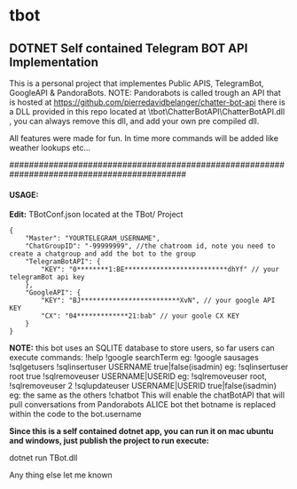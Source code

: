 # tbot
## DOTNET Self contained Telegram BOT API Implementation 

This is a personal project that implementes Public APIS, TelegramBot, GoogleAPI & PandoraBots.
NOTE: Pandorabots is called trough an API that is hosted at https://github.com/pierredavidbelanger/chatter-bot-api
there is a DLL provided in this repo located at \tbot\ChatterBotAPI\ChatterBotAPI.dll , you can always remove this dll, and add your own pre compiled dll.

All features were made for fun.
In time more commands will be added like weather lookups etc...

############################################################################################
#### **USAGE:**

**Edit:** TBotConf.json located at the TBot/ Project 
```
{
	"Master": "YOURTELEGRAM_USERNAME",
	"ChatGroupID": "-99999999", //the chatroom id, note you need to create a chatgroup and add the bot to the group
	"TelegramBotAPI": {
		"KEY": "0********1:BE**************************dhYf" // your telegramBot api key
	},
	"GoogleAPI": {
		"KEY": "BJ*************************XvN", // your google API KEY
		"CX": "04*************21:bab" // your goole CX KEY
	}
}
```

**NOTE:** this bot uses an SQLITE database to store users, so far users can execute commands:
!help
!google searchTerm
    eg: !google sausages
!sqlgetusers
!sqlinsertuser USERNAME true|false(isadmin)
    eg: !sqlinsertuser root true
 !sqlremoveuser USERNAME|USERID
    eg: !sqlremoveuser root, !sqlremoveuser 2
 !sqlupdateuser USERNAME|USERID true|false(isadmin)
    eg: the same as the others 
!chatbot
    This will enable the chatBotAPI that will pull conversations from Pandorabots ALICE bot
    thet botname is replaced within the code to the bot.username
    

 **Since this is a self contained dotnet app, you can run it on mac ubuntu and windows, just publish the project
 to run execute:**
 
 dotnet run TBot.dll
 
 
 Any thing else let me known
 
 


